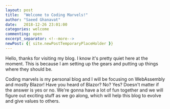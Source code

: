 ```yaml
---
layout: post
title:  "Welcome to Coding Marvels!"
author: "Saeed Ghanavat"
date:   2018-12-26 23:01:00
categories: welcome
commenting: open
excerpt_separator: <!--more-->
newPost: {{ site.newPostTemporaryPlaceHolder }}
---
```


<!-- {% if page.newPost %}
    <h1>{{ page.newPost }}</h1>
{% endif %} -->

Hello, thanks for visiting my blog. I know it's pretty quiet here at the moment. This is because I am setting up the gears and putting up things where they should be.
<!--more-->

Coding marvels is my personal blog and I will be focusing on WebAssembly and mostly Blazor! Have you heard of Blazor? No? Yes? Doesn't matter if the answer is yes or no. We're gonna have a lot of fun together and we will figure out exciting stuff as we go along, which will help this blog to evolve and give values to others.
